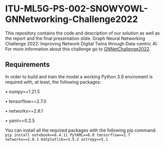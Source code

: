 # ITU-ML5G-PS-002-SNOWYOWL-GNNetworking-Challenge2022
This repository contains the code and description of our solution as well as the report and the final presentation slide. 
Graph Neural Networking Challenge 2022: Improving Network Digital Twins through Data-centric AI. For more information about this challenge go to [GNNetChallenge2022](https://bnn.upc.edu/challenge/gnnet2022/).

## Requirements
In order to build and train the model a working Python 3.9 enviroment is required with, at least, the following packages:

• numpy==1.21.5

• tensorflow==2.7.0

• networkx==2.8.1

• yaml==0.2.5

You can install all the required packages with the following pip command:
```pip install notebook==6.4.11 PyYAML==6.0 tensorflow==2.7 networkx==2.8.1 matplotlib==3.5.2 astropy==5.1```
